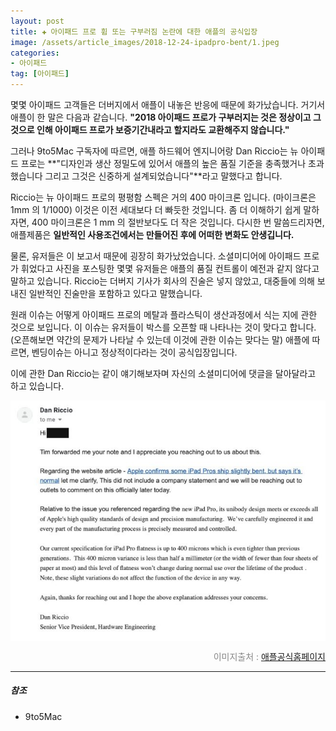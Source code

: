 ```yaml
---  
layout: post  
title: ✚ 아이패드 프로 휨 또는 구부러짐 논란에 대한 애플의 공식입장
image: /assets/article_images/2018-12-24-ipadpro-bent/1.jpeg
categories:
- 아이패드
tag: [아이패드]
---  
```

<p class="drop-korean">
몇몇 아이패드 고객들은 더버지에서 애플이 내놓은 반응에 때문에 화가났습니다. 거기서 애플이 한 말은 다음과 같습니다. <b>"2018 아이패드 프로가 구부러지는 것은 정상이고 그것으로 인해 아이패드 프로가 보증기간내라고 할지라도 교환해주지 않습니다."</b>
</p>

그러나 9to5Mac 구독자에 따르면, 애플 하드웨어 엔지니어랑 Dan Riccio는 뉴 아이패드 프로는 **"디자인과 생산 정밀도에 있어서 애플의 높은 품질 기준을 충족했거나 초과했습니다 그리고 그것은 신중하게 설계되었습니다"**라고 말했다고 합니다.

Riccio는 뉴 아이패드 프로의 평평함 스펙은 거의 400 마이크론 입니다. (마이크론은 1mm 의 1/1000) 이것은 이전 세대보다 더 빠듯한 것입니다. 좀 더 이해하기 쉽게 말하자면, 400 마이크론은 1 mm 의 절반보다도 더 작은 것입니다. 다시한 번 말씀드리자면, 애플제품은 **일반적인 사용조건에서는 만들어진 후에 어떠한 변화도 안생깁니다.** 

물론, 유저들은 이 보고서 때문에 굉장히 화가났었습니다. 소셜미디어에 아이패드 프로가 휘었다고 사진을 포스팅한 몇몇 유저들은 애플의 품질 컨트롤이 예전과 같지 않다고 말하고 있습니다. Riccio는 더버지 기사가 회사의 진술은 넣지 않았고, 대중들에 의해 보내진 일반적인 진술만을 포함하고 있다고 말했습니다.

원래 이슈는 어떻게 아이패드 프로의 메탈과 플라스틱이 생산과정에서 식는 지에 관한 것으로 보입니다. 이 이슈는 유저들이 박스를 오픈할 때 나타나는 것이 맞다고 합니다. (오픈해보면 약간의 문제가 나타날 수 있는데 이것에 관한 이슈는 맞다는 말) 애플에 따르면, 벤딩이슈는 아니고 정상적이다라는 것이 공식입장입니다.

이에 관한 Dan Riccio는 같이 얘기해보자며 자신의 소셜미디어에 댓글을 달아달라고 하고 있습니다.

<div class="markdown-image">
<img src="/assets/article_images/2018-12-24-ipadpro-bent/1.jpeg" alt="" align="middle"/><p style="text-align:right;  color:#878787"> 이미지출처 : <a href="https://9to5mac.com/2018/12/21/bent-ipad-pro-apple-comment/"> 애플공식홈페이지 </a></p> </div>

---
##### 참조
* 9to5Mac
